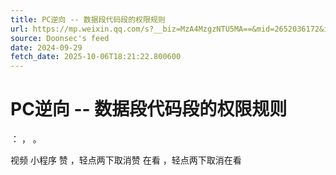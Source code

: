 ```yaml
---
title: PC逆向 -- 数据段代码段的权限规则
url: https://mp.weixin.qq.com/s?__biz=MzA4MzgzNTU5MA==&mid=2652036172&idx=2&sn=fe3cb601b141e0c0b8510c3e4e81c7ce
source: Doonsec's feed
date: 2024-09-29
fetch_date: 2025-10-06T18:21:22.800600
---
```


# PC逆向 -- 数据段代码段的权限规则

：
，
。

视频
小程序
赞
，轻点两下取消赞
在看
，轻点两下取消在看